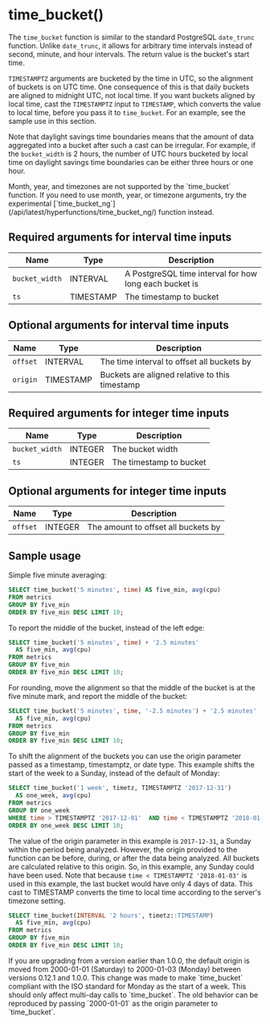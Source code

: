 # time_bucket()
The `time_bucket` function is similar to the standard PostgreSQL `date_trunc`
function. Unlike `date_trunc`, it allows for arbitrary time intervals instead of 
second, minute, and hour intervals. The return value is the bucket's
start time.

`TIMESTAMPTZ` arguments are bucketed by the time in UTC, so the alignment of
buckets is on UTC time. One consequence of this is that daily buckets are
aligned to midnight UTC, not local time. If you want buckets aligned by local
time, cast the `TIMESTAMPTZ` input to `TIMESTAMP`, which converts the value to
local time, before you pass it to `time_bucket`. For an example, see the sample
use in this section.

Note that daylight savings time boundaries means that the amount of data
aggregated into a bucket after such a cast can be irregular. For example, if the
`bucket_width` is 2 hours, the number of UTC hours bucketed by local time on
daylight savings time boundaries can be either three hours or one hour.

<highlight type="important">
Month, year, and timezones are not supported by the `time_bucket`
function. If you need to use month, year, or timezone arguments, try the
experimental [`time_bucket_ng`](/api/latest/hyperfunctions/time_bucket_ng/)
function instead.
</highlight>

## Required arguments for interval time inputs

|Name|Type|Description|
|-|-|-|
|`bucket_width`|INTERVAL|A PostgreSQL time interval for how long each bucket is|
|`ts`|TIMESTAMP|The timestamp to bucket|

## Optional arguments for interval time inputs

|Name|Type|Description|
|-|-|-|
|`offset`|INTERVAL|The time interval to offset all buckets by|
|`origin`|TIMESTAMP|Buckets are aligned relative to this timestamp|

## Required arguments for integer time inputs

|Name|Type|Description|
|-|-|-|
|`bucket_width`|INTEGER|The bucket width|
|`ts`|INTEGER|The timestamp to bucket|

## Optional arguments for integer time inputs

|Name|Type|Description|
|-|-|-|
|`offset`|INTEGER|The amount to offset all buckets by|


## Sample usage

Simple five minute averaging:
```sql
SELECT time_bucket('5 minutes', time) AS five_min, avg(cpu)
FROM metrics
GROUP BY five_min
ORDER BY five_min DESC LIMIT 10;
```

To report the middle of the bucket, instead of the left edge:
```sql
SELECT time_bucket('5 minutes', time) + '2.5 minutes'
  AS five_min, avg(cpu)
FROM metrics
GROUP BY five_min
ORDER BY five_min DESC LIMIT 10;
```

For rounding, move the alignment so that the middle of the bucket is at the
five minute mark, and report the middle of the bucket:
```sql
SELECT time_bucket('5 minutes', time, '-2.5 minutes') + '2.5 minutes'
  AS five_min, avg(cpu)
FROM metrics
GROUP BY five_min
ORDER BY five_min DESC LIMIT 10;
```

To shift the alignment of the buckets you can use the origin parameter passed as
a timestamp, timestamptz, or date type. This example shifts the start of the
week to a Sunday, instead of the default of Monday:
```sql
SELECT time_bucket('1 week', timetz, TIMESTAMPTZ '2017-12-31')
  AS one_week, avg(cpu)
FROM metrics
GROUP BY one_week
WHERE time > TIMESTAMPTZ '2017-12-01'  AND time < TIMESTAMPTZ '2018-01-03'
ORDER BY one_week DESC LIMIT 10;
```

The value of the origin parameter in this example is `2017-12-31`, a Sunday
within the period being analyzed. However, the origin provided to the function
can be before, during, or after the data being analyzed. All buckets are
calculated relative to this origin. So, in this example, any Sunday could have
been used. Note that because `time < TIMESTAMPTZ '2018-01-03'` is used in this
example, the last bucket would have only 4 days of data. This cast to TIMESTAMP
converts the time to local time according to the server's timezone setting.
```sql
SELECT time_bucket(INTERVAL '2 hours', timetz::TIMESTAMP)
  AS five_min, avg(cpu)
FROM metrics
GROUP BY five_min
ORDER BY five_min DESC LIMIT 10;
```

<highlight type="important">
If you are upgrading from a version earlier than 1.0.0, the default origin is
moved from 2000-01-01 (Saturday) to 2000-01-03 (Monday) between versions 0.12.1
and 1.0.0. This change was made to make `time_bucket` compliant with the ISO
standard for Monday as the start of a week. This should only affect multi-day
calls to `time_bucket`. The old behavior can be reproduced by passing
`2000-01-01` as the origin parameter to `time_bucket`.
</highlight>
